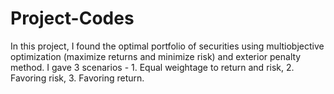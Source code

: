 # Project-Codes
In this project, I found the optimal portfolio of securities using multiobjective optimization (maximize returns and minimize risk) and exterior penalty method. I gave 3 scenarios - 1. Equal weightage to return and risk, 2. Favoring risk, 3. Favoring return.

